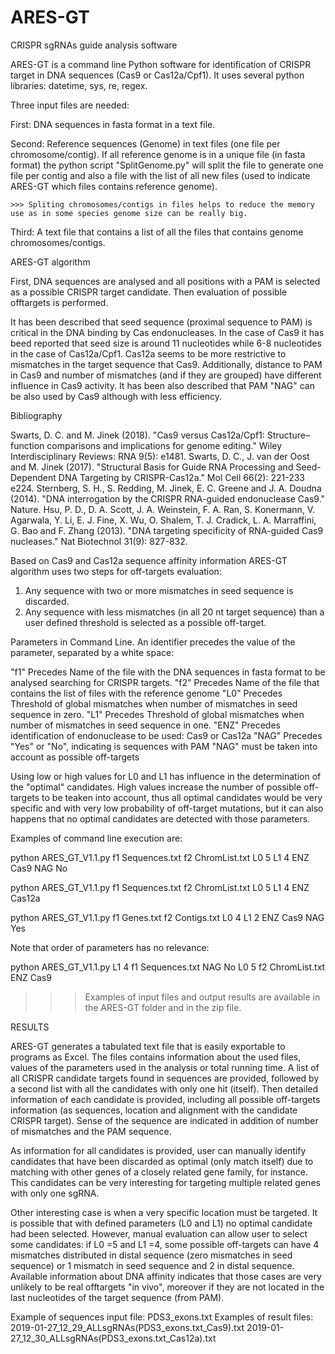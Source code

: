 # ARES-GT
CRISPR sgRNAs guide analysis software

ARES-GT is a command line Python software for identification of CRISPR target in DNA sequences (Cas9 or Cas12a/Cpf1).
It uses several python libraries: datetime, sys, re, regex.

Three input files are needed:

  First: DNA sequences in fasta format in a text file.
  
  Second: Reference sequences (Genome) in text files (one file per chromosome/contig). If all reference genome is in a unique file (in fasta format) the python script "SplitGenome.py" will split the file to generate one file per contig and also a file with the list of all new files (used to indicate ARES-GT which files contains reference genome).
  
    >>> Spliting chromosomes/contigs in files helps to reduce the memory use as in some species genome size can be really big.
    
   Third: A text file that contains a list of all the files that contains genome chromosomes/contigs.

ARES-GT algorithm

  First, DNA sequences are analysed and all positions with a PAM is selected as a possible CRISPR target candidate. Then evaluation of possible offtargets is performed.

  It has been described that seed sequence (proximal sequence to PAM) is critical in the DNA binding by Cas endonucleases. In the case of Cas9 it has beed reported that seed size is around 11 nucleotides while 6-8 nucleotides in the case of Cas12a/Cpf1. Cas12a seems to be more restrictive to mismatches in the target sequence that Cas9. Additionally, distance to PAM in Cas9 and number of mismatches (and if they are grouped) have different influence in Cas9 activity. It has been also described that PAM "NAG" can be also used by Cas9 although with less efficiency.
  
  Bibliography
  
  Swarts, D. C. and M. Jinek (2018). "Cas9 versus Cas12a/Cpf1: Structure–function comparisons and implications for genome editing." Wiley Interdisciplinary Reviews: RNA 9(5): e1481.
  Swarts, D. C., J. van der Oost and M. Jinek (2017). "Structural Basis for Guide RNA Processing and Seed-Dependent DNA Targeting by CRISPR-Cas12a." Mol Cell 66(2): 221-233 e224.
  Sternberg, S. H., S. Redding, M. Jinek, E. C. Greene and J. A. Doudna (2014). "DNA interrogation by the CRISPR RNA-guided endonuclease Cas9." Nature.
  Hsu, P. D., D. A. Scott, J. A. Weinstein, F. A. Ran, S. Konermann, V. Agarwala, Y. Li, E. J. Fine, X. Wu, O. Shalem, T. J. Cradick, L. A. Marraffini, G. Bao and F. Zhang (2013). "DNA targeting specificity of RNA-guided Cas9 nucleases." Nat Biotechnol 31(9): 827-832.

Based on Cas9 and Cas12a sequence affinity information ARES-GT algorithm uses two steps for off-targets evaluation:

  1) Any sequence with two or more mismatches in seed sequence is discarded.
  2) Any sequence with less mismatches (in all 20 nt target sequence) than a user defined threshold is selected as a possible off-target.

Parameters in Command Line. An identifier precedes the value of the parameter, separated by a white space:

  "f1" Precedes Name of the file with the DNA sequences in fasta format to be analysed searching for CRISPR targets.
  "f2" Precedes Name of the file that contains the list of files with the reference genome
  "L0" Precedes Threshold of global mismatches when number of mismatches in seed sequence in zero.
  "L1" Precedes Threshold of global mismatches when number of mismatches in seed sequence in one.
  "ENZ" Precedes identification of endonuclease to be used: Cas9 or Cas12a
  "NAG" Precedes "Yes" or "No", indicating is sequences with PAM "NAG" must be taken into account as possible off-targets 

Using low or high values for L0 and L1 has influence in the determination of the "optimal" candidates. High values increase the number of possible off-targets to be teaken into account, thus all optimal candidates would be very specific and with very low probability of off-target mutations, but it can also happens that no optimal candidates are detected with those parameters.

Examples of command line execution are:

  python ARES_GT_V1.1.py f1 Sequences.txt f2 ChromList.txt L0 5 L1 4 ENZ Cas9 NAG No
 
  python ARES_GT_V1.1.py f1 Sequences.txt f2 ChromList.txt L0 5 L1 4 ENZ Cas12a
 
  python ARES_GT_V1.1.py f1 Genes.txt f2 Contigs.txt L0 4 L1 2 ENZ Cas9 NAG Yes
 
Note that order of parameters has no relevance:

  python ARES_GT_V1.1.py L1 4 f1 Sequences.txt NAG No L0 5 f2 ChromList.txt ENZ Cas9
 
  >>> Examples of input files and output results are available in the ARES-GT folder and in the zip file.

RESULTS

  ARES-GT generates a tabulated text file that is easily exportable to programs as Excel.
  The files contains information about the used files, values of the parameters used in the analysis or total running time.
  A list of all CRISPR candidate targets found in sequences are provided, followed by a second list with all the candidates with only one hit (itself). Then detailed information of each candidate is provided, including all possible off-targets information (as sequences, location and alignment with the candidate CRISPR target). Sense of the sequence are indicated in addition of number of mismatches and the PAM sequence.
  
  As information for all candidates is provided, user can manually identify candidates that have been discarded as optimal (only match itself) due to matching with other genes of a closely related gene family, for instance. This candidates can be very interesting for targeting multiple related genes with only one sgRNA.
  
  Other interesting case is when a very specific location must be targeted. It is possible that with defined parameters (L0 and L1) no optimal candidate had been selected. However, manual evaluation can allow user to select some candidates: if L0 =5 and L1 =4, some possible off-targets can have 4 mismatches distributed in distal sequence (zero mismatches in seed sequence) or 1 mismatch in seed sequence and 2 in distal sequence. Available information about DNA affinity indicates that those cases are very unlikely to be real offtargets "in vivo", moreover if they are not located in the last nucleotides of the target sequence (from PAM).

Example of sequences input file: PDS3_exons.txt
Examples of result files: 2019-01-27_12_29_ALLsgRNAs(PDS3_exons.txt_Cas9).txt
                          2019-01-27_12_30_ALLsgRNAs(PDS3_exons.txt_Cas12a).txt
